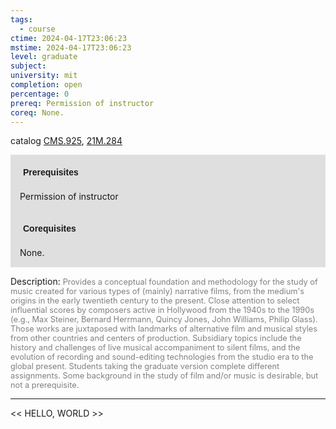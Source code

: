 ```yaml
---
tags:
  - course
ctime: 2024-04-17T23:06:23
mstime: 2024-04-17T23:06:23
level: graduate
subject: 
university: mit
completion: open
percentage: 0
prereq: Permission of instructor
coreq: None.
---
```


catalog [CMS.925](http://student.mit.edu/catalog/mCMSa.html#CMS.925), [21M.284](http://student.mit.edu/catalog/m21Ma.html#21M.284)

<span style="display: block; padding: 15px; background-color: rgb(100, 100, 100, 0.2);"><font id="m_prereq126_0" style="display: block; font-family: Arial, sans-serif; font-weight: bold; padding: 5px">Prerequisites</font><br><span id="prereq126_0">Permission of instructor</span></span>
<span style="display: block; padding: 15px; background-color: rgb(100, 100, 100, 0.2);"><font id="m_coreq126_0" style="display: block; font-family: Arial, sans-serif; font-weight: bold; padding: 5px">Corequisites</font><br><span id="coreq126_0">None.</span></span>

<font style="">Description:</font>
<font style="color: grey; font-size: 0.8rem;">Provides a conceptual foundation and methodology for the study of music created for various types of (mainly) narrative films, from the medium's origins in the early twentieth century to the present. Close attention to select influential scores by composers active in Hollywood from the 1940s to the 1990s (e.g., Max Steiner, Bernard Herrmann, Quincy Jones, John Williams, Philip Glass). Those works are juxtaposed with landmarks of alternative film and musical styles from other countries and centers of production. Subsidiary topics include the history and challenges of live musical accompaniment to silent films, and the evolution of recording and sound-editing technologies from the studio era to the global present. Students taking the graduate version complete different assignments. Some background in the study of film and/or music is desirable, but not a prerequisite.</font>



---

<< HELLO, WORLD >>
